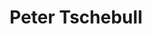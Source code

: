 ---
title: "Peter Tschebull"
url: /velden-am-woerther-see/peter-tschebull-am-corso/
shop: Kleidung
---